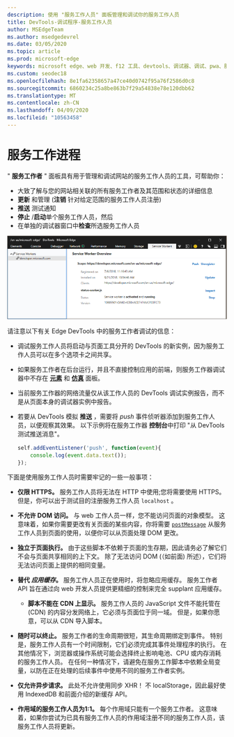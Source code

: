 ```yaml
---
description: 使用 "服务工作人员" 面板管理和调试你的服务工作人员
title: DevTools-调试程序-服务工作人员
author: MSEdgeTeam
ms.author: msedgedevrel
ms.date: 03/05/2020
ms.topic: article
ms.prod: microsoft-edge
keywords: microsoft edge、web 开发、f12 工具、devtools、调试器、调试、pwa、服务工作人员、缓存 api
ms.custom: seodec18
ms.openlocfilehash: 8e1fa62358657a47ce40d0742f95a76f2586d0c8
ms.sourcegitcommit: 6860234c25a8be863b7f29a54838e78e120dbb62
ms.translationtype: MT
ms.contentlocale: zh-CN
ms.lasthandoff: 04/09/2020
ms.locfileid: "10563458"
---
```

# 服务工作进程

" **服务工作者** " 面板具有用于管理和调试网站的服务工作人员的工具，可帮助你：

 - 大致了解与您的网站相关联的所有服务工作者及其范围和状态的详细信息
 - **更新** 和管理 (**注销** 针对给定范围的服务工作人员注册) 
 - **推送** 测试通知
 - **停止** /**启动**单个服务工作人员，然后
 - 在单独的调试器窗口中**检查**所选服务工作人员

![服务工作人员概述窗格](./media/service_worker.png)

请注意以下有关 Edge DevTools 中的服务工作者调试的信息：

 - 调试服务工作人员将启动与页面工具分开的 DevTools 的新实例，因为服务工作人员可以在多个选项卡之间共享。
 - 如果服务工作者在后台运行，并且不直接控制应用的前端，则服务工作器调试器中不存在 [**元素**](./elements.md) 和 [**仿真**](./emulation.md) 面板。
 - 当前服务工作器的网络流量仅从该工作人员的 DevTools 调试实例报告，而不是从页面本身的调试器实例中报告。
 - 若要从 DevTools 模拟 **推送** ，需要将 *push* 事件侦听器添加到服务工作人员，以便观察其效果。 以下示例将在服务工作器 **控制台**中打印 "从 DevTools 测试推送消息"。

   ```JavaScript
   self.addEventListener('push', function(event){
       console.log(event.data.text());
   });
   ```

下面是使用服务工作人员时需要牢记的一些一般事项：

- **仅限 HTTPS。** 服务工作人员将无法在 HTTP 中使用;您将需要使用 HTTPS。 但是，你可以出于测试目的注册服务工作人员 `localhost` 。

- **不允许 DOM 访问。** 与 web 工作人员一样，您不能访问页面的对象模型。 这意味着，如果你需要更改有关页面的某些内容，你将需要 [`postMessage`](https://developer.mozilla.org/docs/Web/API/Worker/postMessage) 从服务工作人员到页面的使用，以便你可以从页面处理 DOM 更改。

- **独立于页面执行。** 由于这些脚本不依赖于页面的生存期，因此请务必了解它们不会与页面共享相同的上下文。 除了无法访问 DOM (（如前面) 所述），它们将无法访问页面上提供的相同变量。

- **替代 *应用缓存*。** 服务工作人员正在使用时，将忽略应用缓存。 服务工作者 API 旨在通过向 web 开发人员提供更精细的控制来完全 supplant 应用缓存。

  - **脚本不能在 CDN 上显示。** 服务工作人员的 JavaScript 文件不能托管在 (CDN) 的内容分发网络上，它必须与页面位于同一域。 但是，如果你愿意，可以从 CDN 导入脚本。

- **随时可以终止。** 服务工作者的生命周期很短，其生命周期绑定到事件。 特别是，服务工作人员有一个时间限制，它们必须完成其事件处理程序的执行。 在其他情况下，浏览器或操作系统可能会选择终止影响电池、CPU 或内存消耗的服务工作人员。 在任何一种情况下，请避免在服务工作脚本中依赖全局变量，以防在正在处理的后续事件中使用不同的服务工作者实例。

- **仅允许异步请求。** 此处不允许使用同步 XHR！ 不 localStorage，因此最好使用 IndexedDB 和前面介绍的新缓存 API。

- **作用域的服务工作人员为1:1。** 每个作用域只能有一个服务工作者。 这意味着，如果你尝试为已具有服务工作人员的作用域注册不同的服务工作人员，该服务工作人员将更新。
